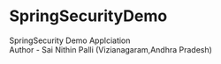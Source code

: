 # SpringSecurityDemo

SpringSecurity Demo Applciation
<br>
Author - Sai Nithin Palli (Vizianagaram,Andhra Pradesh)
